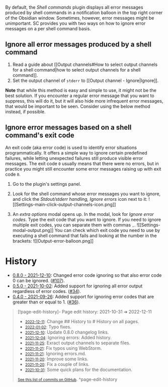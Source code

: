 By default, the *Shell commands* plugin displays all error messages produced by shell commands in a notification balloon in the top right corner of the Obsidian window. Sometimes, however, error messages might be unimportant. SC provides you with two ways on how to ignore error messages on a per shell command basis.

## Ignore all error messages produced by a shell command
1. Read a guide about [[Output channels#How to select output channels for a shell command|how to select output channels for a shell command]].
2. Set the output channel of `stderr` to [[Output channel - Ignore|Ignore]].

**Note** that while this method is easy and simple to use, it might not be the best solution. If you encounter a regular error message that you want to suppress, this will do it, but it will also hide more infrequent error messages, that would be important to be seen. Consider using the below method instead, if possible.

## Ignore error messages based on a shell command's exit code

An exit code (aka error code) is used to identify error situations programmatically. It offers a simple way to ignore certain predefined failures, while letting unexpected failures still produce visible error messages. The exit code `0` usually means that there were no errors, but in practice you might still encounter some error messages raising up with exit code `0`.

1. Go to the plugin's settings panel.
2. Look for the shell command whose error messages you want to ignore, and click the *Stdout/stderr handling, Ignore errors* icon next to it:
  ![[Settings-main-click-output-channels-icon.png]]
  
3. An *extra options* modal opens up. In the modal, look for *Ignore error codes*. Type the exit code that you want to ignore. If you need to ignore multiple exit codes, you can separate them with commas `,`.
  ![[Settings-modal-output.png]]
	You can check which exit code you need to use by executing a shell command that fails and looking at the number in the brackets:
	![[Output-error-balloon.png]]
	
# History
- [0.8.0 - 2021-12-10](https://github.com/Taitava/obsidian-shellcommands/blob/main/CHANGELOG.md#080---2021-12-10): Changed error code ignoring so that also error code 0 can be ignored. ([#107](https://github.com/Taitava/obsidian-shellcommands/issues/107)).
- [0.5.0 - 2021-10-02](https://github.com/Taitava/obsidian-shellcommands/blob/main/CHANGELOG.md#050---2021-10-02): Added support for ignoring all error output regardless of error codes. ([#34](https://github.com/Taitava/obsidian-shellcommands/issues/34)).
- [0.4.0 - 2021-09-26](https://github.com/Taitava/obsidian-shellcommands/blob/main/CHANGELOG.md#040---2021-09-26): Added support for ignoring error codes that are greater than or equal to 1. ([#36](https://github.com/Taitava/obsidian-shellcommands/issues/36)).


> [!page-edit-history]- Page edit history: 2021-10-31 &#10132; 2022-12-11
> - [<small>2022-12-11</small>](https://github.com/Taitava/obsidian-shellcommands-documentation/commit/10ffc392aaf12df9cc211fb05030d43bcb772aad): Change ## History to # History on all pages.
> - [<small>2022-01-02</small>](https://github.com/Taitava/obsidian-shellcommands-documentation/commit/13c1f6a730fafb892c14d6598b58592b3bdb5fc0): Typo fixes.
> - [<small>2021-12-10</small>](https://github.com/Taitava/obsidian-shellcommands-documentation/commit/23c17d85a416aad113fe19e5773d2c04208501bc): Update 0.8.0 changelog links.
> - [<small>2021-12-04</small>](https://github.com/Taitava/obsidian-shellcommands-documentation/commit/784b2c4f11238d3deeb4661ff80817e7dfa042b9): Ignoring errors: Added history.
> - [<small>2021-11-25</small>](https://github.com/Taitava/obsidian-shellcommands-documentation/commit/e98d750bc24d867629c6de1fa5019c31b6e87f49): Exract output channels to separate files.
> - [<small>2021-11-21</small>](https://github.com/Taitava/obsidian-shellcommands-documentation/commit/f368a217fcc5484e3f078b598d6a2c3e2cbe35cb): Fix typos using WebStorm.
> - [<small>2021-11-21</small>](https://github.com/Taitava/obsidian-shellcommands-documentation/commit/ed5b9fbea3bbdbb6cb0b6571c8fae9f3ba6e795a): Ignoring errors.md.
> - [<small>2021-11-20</small>](https://github.com/Taitava/obsidian-shellcommands-documentation/commit/49f6a5aa991b118b0193538cb111300aca91dc96): Improve some links.
> - [<small>2021-11-20</small>](https://github.com/Taitava/obsidian-shellcommands-documentation/commit/366f1cecd4709d2da639b76fd2269e0f6d4a11ba): Fix a couple of links.
> - [<small>2021-10-31</small>](https://github.com/Taitava/obsidian-shellcommands-documentation/commit/2dd3261379bc2817e7ea01b96872402ad7c3c4d1): Some quick plans for the documentation.
> 
> [<small>See this list of commits on GitHub</small>](https://github.com/Taitava/obsidian-shellcommands-documentation/commits/main/./Output%20handling/Ignoring%20errors.md).
> ^page-edit-history